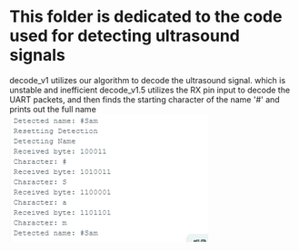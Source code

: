 # This folder is dedicated to the code used for detecting ultrasound signals
decode_v1 utilizes our algorithm to decode the ultrasound signal. which is unstable and inefficient
decode_v1.5 utilizes the RX pin input to decode the UART packets, and then finds the starting character of the name '#' and prints out the full name
![Serial snippet](images/name_serial_1.png)

